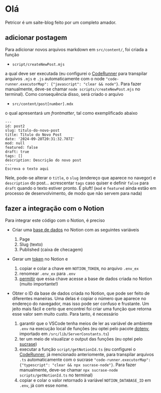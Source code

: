# Olá

Petricor é um saite-blog feito por um completo amador. 

## adicionar postagem

Para adicionar novos arquivos markdown em `src/content/`, foi criada a função

* `script/createNewPost.mjs`

a qual deve ser executada (eu configurei o [CodeRunner](https://marketplace.visualstudio.com/items?itemName=formulahendry.code-runner) para transpilar arquivos `.mjs` e `.js` automaticamente com o node `"code-runner.executorMap": {"javascript": "clear && node"}`. Para fazer manualmente, deve-se chamar `node scripts/createNewPost.mjs` no terminal). Como consequência disso, será criado o arquivo

* `src/content/post[number].mdx`

o qual apresentará um _frontmatter_, tal como exemplificado abaixo

```
---
id: post2
slug: titulo-do-novo-post
title: Título do Novo Post
date: '2024-09-28T20:31:32.787Z'
mod: null
featured: false
draft: true
tags: []
description: Descrição do novo post
---
Escreva o texto aqui
```

Nele, pode-se alterar o `title`, o `slug` (endereço que aparece no navegor) e `description` do post... acrescentar `tags` caso quiser e definir `false` para `draft` quando o texto estiver pronto. E pluft! (`mod` e `featured` ainda estão em processo de desenvolvimento, de modo que não servem para nada)

## fazer a integração com o Notion

Para integrar este código com o Notion, é preciso

  * Criar uma [base de dados](https://www.notion.so/pt/help/create-a-database) no Notion com as seguintes variáveis
    1. Page
    2. Slug (texto)
    3. Published (caixa de checagem)

  * Gerar um [token](https://notion.com/my-integrations) no Notion e
    1. copiar e colar a chave em `NOTION_TOKEN`, no arquivo `.env_ex`
    2. renomear `.env_ex` para `.env`
    3. [permitir](https://www.notion.so/pt/help/add-and-manage-connections-with-the-api) que essa chave acesse a base de dados criada no Notion (muito importante!)

  * Obter o ID da base de dados criada no Notion, que pode ser feito de diferentes maneiras. Uma delas é copiar o número que aparece no endereço do navegador, mas isso pode ser confuso e frustante. Um jeito mais fácil e certo que encontrei foi criar uma função que retorna esse valor sem muito custo. Para tanto, é necessário
    1. garantir que o VSCode tenha meios de ler as variável de ambiente `.env` na execução local de funções (eu optei pelo pacote [dotenv](https://www.npmjs.com/package/dotenv), importado em `/src/lib/ServerConstants.ts`)
    2. ter um meio de visualizar o output das funções (eu optei pelo [sucrase](https://www.npmjs.com/package/sucrase))
    3. executar a função `script/getNotionId.ts` (eu configurei o [CodeRunner](https://marketplace.visualstudio.com/items?itemName=formulahendry.code-runner), já mencionado anteriomente, para transpilar arquivos `.ts` automaticamente com o sucrase `"code-runner.executorMap": {"typescript": "clear && npx sucrase-node"}`. Para fazer manualmente, deve-se chamar `npx sucrase-node scripts/getNotionId.ts` no terminal)
    4. copiar e colar o valor retornado à variável `NOTION_DATABASE_ID` em `.env`, já com esse nome.

    
